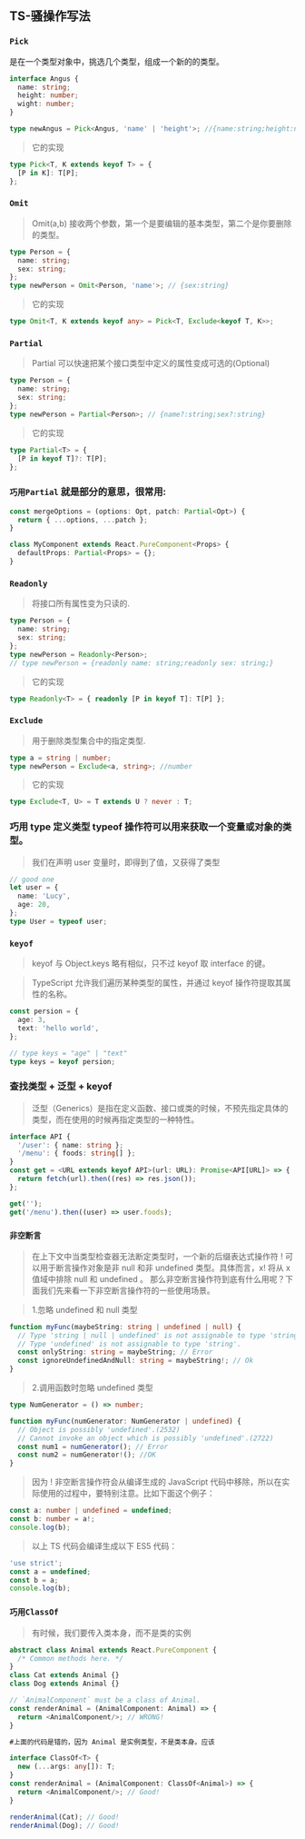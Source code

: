 ## TS-骚操作写法

### `Pick`

是在一个类型对象中，挑选几个类型，组成一个新的的类型。

```ts
interface Angus {
  name: string;
  height: number;
  wight: number;
}

type newAngus = Pick<Angus, 'name' | 'height'>; //{name:string;height:number}
```

> 它的实现

```ts
type Pick<T, K extends keyof T> = {
  [P in K]: T[P];
};
```

### `Omit`

> Omit(a,b) 接收两个参数，第一个是要编辑的基本类型，第二个是你要删除的类型。

```ts
type Person = {
  name: string;
  sex: string;
};
type newPerson = Omit<Person, 'name'>; // {sex:string}
```

> 它的实现

```ts
type Omit<T, K extends keyof any> = Pick<T, Exclude<keyof T, K>>;
```

### `Partial`

> Partial 可以快速把某个接口类型中定义的属性变成可选的(Optional)

```ts
type Person = {
  name: string;
  sex: string;
};
type newPerson = Partial<Person>; // {name?:string;sex?:string}
```

> 它的实现

```ts
type Partial<T> = {
  [P in keyof T]?: T[P];
};
```

### `巧用Partial` 就是部分的意思，很常用:

```ts
const mergeOptions = (options: Opt, patch: Partial<Opt>) {
  return { ...options, ...patch };
}

class MyComponent extends React.PureComponent<Props> {
  defaultProps: Partial<Props> = {};
}
```

### `Readonly`

> 将接口所有属性变为只读的.

```ts
type Person = {
  name: string;
  sex: string;
};
type newPerson = Readonly<Person>;
// type newPerson = {readonly name: string;readonly sex: string;}
```

> 它的实现

```ts
type Readonly<T> = { readonly [P in keyof T]: T[P] };
```

### `Exclude`

> 用于删除类型集合中的指定类型.

```ts
type a = string | number;
type newPerson = Exclude<a, string>; //number
```

> 它的实现

```ts
type Exclude<T, U> = T extends U ? never : T;
```

### 巧用 type 定义类型 typeof 操作符可以用来获取一个变量或对象的类型。

> 我们在声明 user 变量时，即得到了值，又获得了类型

```ts
// good one
let user = {
  name: 'Lucy',
  age: 20,
};
type User = typeof user;
```

### `keyof`

> keyof 与 Object.keys 略有相似，只不过 keyof 取 interface 的键。

> TypeScript 允许我们遍历某种类型的属性，并通过 keyof 操作符提取其属性的名称。

```ts
const persion = {
  age: 3,
  text: 'hello world',
};

// type keys = "age" | "text"
type keys = keyof persion;
```

### 查找类型 + 泛型 + keyof

> 泛型（Generics）是指在定义函数、接口或类的时候，不预先指定具体的类型，而在使用的时候再指定类型的一种特性。

```ts
interface API {
  '/user': { name: string };
  '/menu': { foods: string[] };
}
const get = <URL extends keyof API>(url: URL): Promise<API[URL]> => {
  return fetch(url).then((res) => res.json());
};

get('');
get('/menu').then((user) => user.foods);
```

### `非空断言`

> 在上下文中当类型检查器无法断定类型时，一个新的后缀表达式操作符 ! 可以用于断言操作对象是非 null 和非 undefined 类型。具体而言，x! 将从 x 值域中排除 null 和 undefined 。
> 那么非空断言操作符到底有什么用呢？下面我们先来看一下非空断言操作符的一些使用场景。

> 1.忽略 undefined 和 null 类型

```ts
function myFunc(maybeString: string | undefined | null) {
  // Type 'string | null | undefined' is not assignable to type 'string'.
  // Type 'undefined' is not assignable to type 'string'.
  const onlyString: string = maybeString; // Error
  const ignoreUndefinedAndNull: string = maybeString!; // Ok
}
```

> 2.调用函数时忽略 undefined 类型

```ts
type NumGenerator = () => number;

function myFunc(numGenerator: NumGenerator | undefined) {
  // Object is possibly 'undefined'.(2532)
  // Cannot invoke an object which is possibly 'undefined'.(2722)
  const num1 = numGenerator(); // Error
  const num2 = numGenerator!(); //OK
}
```

> 因为 ! 非空断言操作符会从编译生成的 JavaScript 代码中移除，所以在实际使用的过程中，要特别注意。比如下面这个例子：

```ts
const a: number | undefined = undefined;
const b: number = a!;
console.log(b);
```

> 以上 TS 代码会编译生成以下 ES5 代码：

```ts
'use strict';
const a = undefined;
const b = a;
console.log(b);
```

### `巧用ClassOf`

> 有时候，我们要传入类本身，而不是类的实例

```ts
abstract class Animal extends React.PureComponent {
  /* Common methods here. */
}
class Cat extends Animal {}
class Dog extends Animal {}

// `AnimalComponent` must be a class of Animal.
const renderAnimal = (AnimalComponent: Animal) => {
  return <AnimalComponent/>; // WRONG!
}

#上面的代码是错的，因为 Animal 是实例类型，不是类本身。应该

interface ClassOf<T> {
  new (...args: any[]): T;
}
const renderAnimal = (AnimalComponent: ClassOf<Animal>) => {
  return <AnimalComponent/>; // Good!
}

renderAnimal(Cat); // Good!
renderAnimal(Dog); // Good!

```
